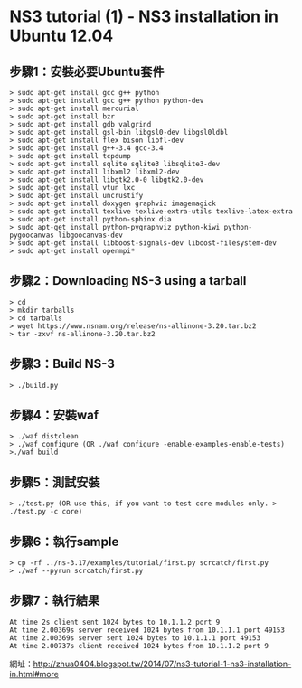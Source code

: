 NS3 tutorial (1) - NS3 installation in Ubuntu 12.04 
=========================

步驟1：安裝必要Ubuntu套件
---------------
    > sudo apt-get install gcc g++ python
    > sudo apt-get install gcc g++ python python-dev
    > sudo apt-get install mercurial
    > sudo apt-get install bzr
    > sudo apt-get install gdb valgrind
    > sudo apt-get install gsl-bin libgsl0-dev libgsl0ldbl
    > sudo apt-get install flex bison libfl-dev
    > sudo apt-get install g++-3.4 gcc-3.4
    > sudo apt-get install tcpdump
    > sudo apt-get install sqlite sqlite3 libsqlite3-dev
    > sudo apt-get install libxml2 libxml2-dev
    > sudo apt-get install libgtk2.0-0 libgtk2.0-dev
    > sudo apt-get install vtun lxc
    > sudo apt-get install uncrustify
    > sudo apt-get install doxygen graphviz imagemagick
    > sudo apt-get install texlive texlive-extra-utils texlive-latex-extra
    > sudo apt-get install python-sphinx dia
    > sudo apt-get install python-pygraphviz python-kiwi python-pygoocanvas libgoocanvas-dev
    > sudo apt-get install libboost-signals-dev liboost-filesystem-dev
    > sudo apt-get install openmpi*

步驟2：Downloading NS-3 using a tarball
---------------
    > cd
    > mkdir tarballs
    > cd tarballs
    > wget https://www.nsnam.org/release/ns-allinone-3.20.tar.bz2
    > tar -zxvf ns-allinone-3.20.tar.bz2

步驟3：Build NS-3
---------------
    > ./build.py

步驟4：安裝waf
---------------
    > ./waf distclean
    > ./waf configure (OR ./waf configure -enable-examples-enable-tests)
    >./waf build

步驟5：測試安裝
---------------
    > ./test.py (OR use this, if you want to test core modules only. > ./test.py -c core)

步驟6：執行sample
---------------
    > cp -rf ../ns-3.17/examples/tutorial/first.py scrcatch/first.py
    > ./waf --pyrun scrcatch/first.py

步驟7：執行結果
---------------
    At time 2s client sent 1024 bytes to 10.1.1.2 port 9
    At time 2.00369s server received 1024 bytes from 10.1.1.1 port 49153
    At time 2.00369s server sent 1024 bytes to 10.1.1.1 port 49153
    At time 2.00737s client received 1024 bytes from 10.1.1.2 port 9


網址：http://zhua0404.blogspot.tw/2014/07/ns3-tutorial-1-ns3-installation-in.html#more
